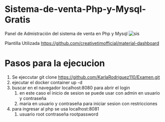 # Sistema-de-venta-Php-y-Mysql-Gratis
Panel de Admistración del sistema de venta en Php y Mysql
![sis](https://user-images.githubusercontent.com/88554898/128939852-572098b6-762e-4274-96c5-d36966422fff.jpg)

Plantilla Utilizada
https://github.com/creativetimofficial/material-dashboard

# Pasos para la ejecucion
1. Se ejeccutar git clone https://github.com/KarlaRodriguez110/Examen.git
2. ejecutar el docker container up -d
3. buscar en el navegador localhost:8080 para abrir el login 
    1. en este caso el inicio de sesion se puede usar con admin en usuario y contraseña
    2. maria en usuario y contraseña para iniciar sesion con restricciones
4. para ingresar al php se usa localhost:8081
     1. usuario root contraseña rootpassword

